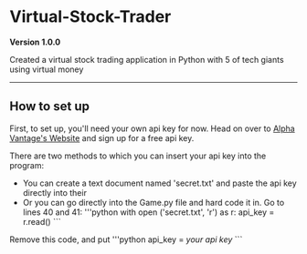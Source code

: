 # Virtual-Stock-Trader

**Version 1.0.0**

Created a virtual stock trading application in Python with 5 of tech giants using virtual money

---

## How to set up

First, to set up, you'll need your own api key for now. Head on over to [Alpha Vantage's Website](https://www.alphavantage.co/) and sign up for a free api key.

There are two methods to which you can insert your api key into the program:
* You can create a text document named 'secret.txt' and paste the api key directly into their
* Or you can go directly into the Game.py file and hard code it in.
Go to lines 40 and 41: '''python
                       with open ('secret.txt', 'r') as r:
                           api_key = r.read()
                       ```

Remove this code, and put '''python
                            api_key = _your api key_
                          ```
